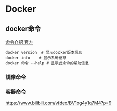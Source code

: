 # Docker

## docker命令

[命令介绍 官方](https://docs.docker.com/engine/reference/commandline/cli/)

```shell
docker version  # 显示docker版本信息
docker info    # 显示系统信息
docker 命令 --help # 显示此命令的帮助信息
```

### 镜像命令



### 容器命令



https://www.bilibili.com/video/BV1og4y1q7M4?p=9